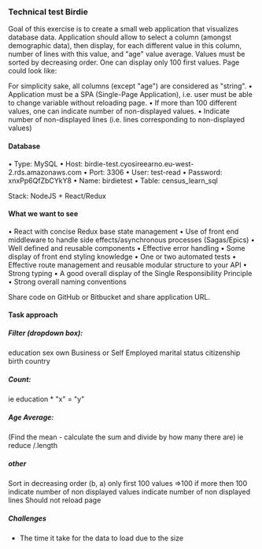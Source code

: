 ### Technical test Birdie

Goal of this exercise is to create a small web application that visualizes database data.
Application should allow to select a column (amongst demographic data), then display, for each
different value in this column, number of lines with this value, and "age" value average. Values must
be sorted by decreasing order. One can display only 100 first values.
Page could look like:

For simplicity sake, all columns (except "age") are considered as "string".
• Application must be a SPA (Single-Page Application), i.e. user must be able to change
variable without reloading page.
• If more than 100 different values, one can indicate number of non-displayed values.
• Indicate number of non-displayed lines (i.e. lines corresponding to non-displayed values)

#### Database
• Type: MySQL
• Host: birdie-test.cyosireearno.eu-west-2.rds.amazonaws.com
• Port: 3306
• User: test-read
• Password: xnxPp6QfZbCYkY8
• Name: birdietest
• Table: census_learn_sql

Stack: NodeJS + React/Redux

#### What we want to see
• React with concise Redux base state management
• Use of front end middleware to handle side effects/asynchronous processes (Sagas/Epics)
• Well defined and reusable components
• Effective error handling
• Some display of front end styling knowledge
• One or two automated tests
• Effective route management and reusable modular structure to your API
• Strong typing
• A good overall display of the Single Responsibility Principle
• Strong overall naming conventions

Share code on GitHub or Bitbucket and share application URL.

#### Task approach

##### Filter (dropdown box):
education
sex
own Business or Self Employed
marital status
citizenship
birth country

##### Count:
ie education * "x" = "y"

##### Age Average:
(Find the mean - calculate the sum and divide by how many there are)
ie reduce /.length

##### other
Sort in decreasing order (b, a)
only first 100 values =>100
if more then 100 indicate number of non displayed values
indicate number of non displayed lines
Should not reload page



##### Challenges
- The time it take for the data to load due to the size 
